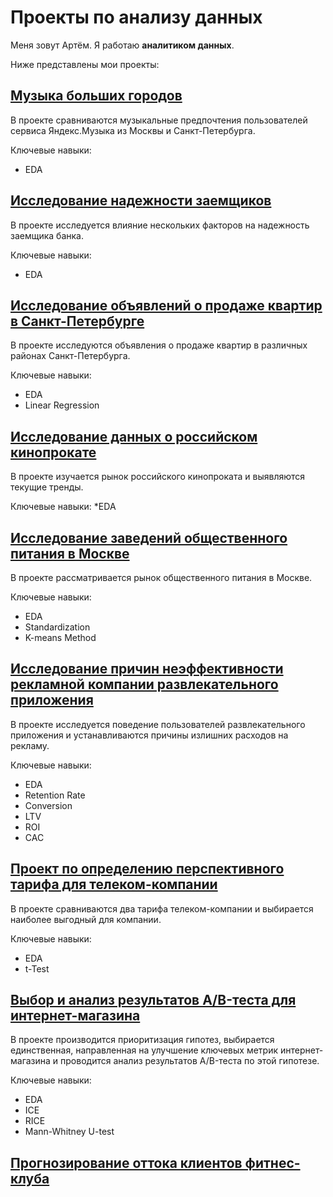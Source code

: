 # Проекты по анализу данных

Меня зовут Артём. Я работаю **аналитиком данных**. 

Ниже представлены мои проекты:
 
## [Музыка больших городов](https://github.com/aafominov96/analytical_projects/blob/main/music_of_big_cities.ipynb)
 
 В проекте сравниваются музыкальные предпочтения пользователей сервиса Яндекс.Музыка из Москвы и Санкт-Петербурга.

 Ключевые навыки:
 * EDA

## [Исследование надежности заемщиков](https://github.com/aafominov96/analytical_projects/blob/main/research_for_credit_scoring_model.ipynb)
 
 В проекте исследуется влияние нескольких факторов на надежность заемщика банка.
 
 Ключевые навыки:
 * EDA
 
## [Исследование объявлений о продаже квартир в Санкт-Петербурге](https://github.com/aafominov96/analytical_projects/blob/main/SPB_real_estate_market.ipynb)
 
 В проекте исследуются объявления о продаже квартир в различных районах Санкт-Петербурга.
 
 Ключевые навыки:
 * EDA
 * Linear Regression
 
## [Исследование данных о российском кинопрокате](https://github.com/aafominov96/analytical_projects/blob/main/russian_film_distribution.ipynb)
 
 В проекте изучается рынок российского кинопроката и выявляются текущие тренды.
 
 Ключевые навыки:
 *EDA
 
## [Исследование заведений общественного питания в Москве](https://github.com/aafominov96/analytical_projects/blob/main/public_catering_in_Moscow.ipynb)
 
В проекте рассматривается рынок общественного питания в Москве.

Ключевые навыки:
* EDA
* Standardization
* K-means Method

## [Исследование причин неэффективности рекламной компании развлекательного приложения](https://github.com/aafominov96/analytical_projects/blob/main/effectiveness_of_a_advertising_company.ipynb)

В проекте исследуется поведение пользователей развлекательного приложения и устанавливаются причины излишних расходов на рекламу.

Ключевые навыки:
* EDA
* Retention Rate
* Conversion
* LTV
* ROI
* CAC

## [Проект по определению перспективного тарифа для телеком-компании](https://github.com/aafominov96/analytical_projects/blob/main/choosing_the_best_tariff.ipynb)

В проекте сравниваются два тарифа телеком-компании и выбирается наиболее выгодный для компании.

Ключевые навыки:
* EDA
* t-Test

## [Выбор и анализ результатов A/B-теста для интернет-магазина](https://github.com/aafominov96/analytical_projects/blob/main/ab_test_for_online_store.ipynb)

В проекте производится приоритизация гипотез, выбирается единственная, направленная на улучшение ключевых метрик интернет-магазина и проводится анализ результатов A/B-теста по этой гипотезе.

Ключевые навыки:
* EDA
* ICE
* RICE
* Mann-Whitney U-test

## [Прогнозирование оттока клиентов фитнес-клуба](https://github.com/aafominov96/analytical_projects/blob/main/ML_in_fitness.ipynb)

 
